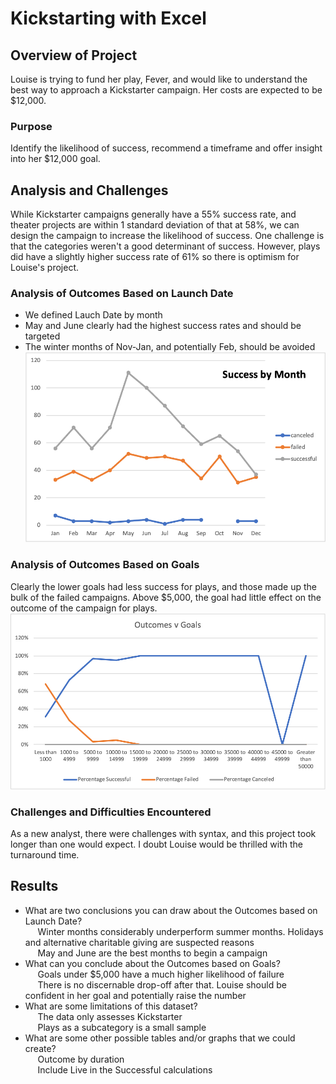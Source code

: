 # Kickstarting with Excel

## Overview of Project
Louise is trying to fund her play, Fever, and would like to understand the best way to approach a Kickstarter campaign.  Her costs are expected to be $12,000.  
### Purpose
Identify the likelihood of success, recommend a timeframe and offer insight into her $12,000 goal.  
## Analysis and Challenges
While Kickstarter campaigns generally have a 55% success rate, and theater projects are within 1 standard deviation of that at 58%, we can design the campaign to increase the likelihood of success. 
One challenge is that the categories weren't a good determinant of success.  However, plays did have a slightly higher success rate of 61% so there is optimism for Louise's project.   
### Analysis of Outcomes Based on Launch Date
- We defined Lauch Date by month
- May and June clearly had the highest success rates and should be targeted
- The winter months of Nov-Jan, and potentially Feb, should be avoided <br />
![Alt text](https://github.com/Goddard310/kickstarter-analysis/blob/f481bef22ce111c6e2d98663909a1ac91034a79c/Theater_Outcomes_vs_Launch.png)
### Analysis of Outcomes Based on Goals
Clearly the lower goals had less success for plays, and those made up the bulk of the failed campaigns.  Above $5,000, the goal had little effect on the outcome of the campaign for plays. <br />
![Alt text](https://github.com/Goddard310/kickstarter-analysis/blob/f481bef22ce111c6e2d98663909a1ac91034a79c/Outcomes_v_Goals.png)
### Challenges and Difficulties Encountered
As a new analyst, there were challenges with syntax, and this project took longer than one would expect.  I doubt Louise would be thrilled with the turnaround time.  
## Results

- What are two conclusions you can draw about the Outcomes based on Launch Date? <br />
    &nbsp;&nbsp;&nbsp;&nbsp;&nbsp;Winter months considerably underperform summer months.  Holidays and alternative charitable giving are suspected reasons <br />
    &nbsp;&nbsp;&nbsp;&nbsp;&nbsp;May and June are the best months to begin a campaign
- What can you conclude about the Outcomes based on Goals? <br />
    &nbsp;&nbsp;&nbsp;&nbsp;&nbsp;Goals under $5,000 have a much higher likelihood of failure <br />
    &nbsp;&nbsp;&nbsp;&nbsp;&nbsp;There is no discernable drop-off after that.  Louise should be confident in her goal and potentially raise the number
- What are some limitations of this dataset? <br />
    &nbsp;&nbsp;&nbsp;&nbsp;&nbsp;The data only assesses Kickstarter <br />
    &nbsp;&nbsp;&nbsp;&nbsp;&nbsp;Plays as a subcategory is a small sample 
- What are some other possible tables and/or graphs that we could create? <br />
    &nbsp;&nbsp;&nbsp;&nbsp;&nbsp;Outcome by duration <br />
    &nbsp;&nbsp;&nbsp;&nbsp;&nbsp;Include Live in the Successful calculations 

